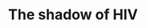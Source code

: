 ---
title: "The shadow of HIV"
excerpt: "Research Project<br/>Bioinformatics Institute<br/>Feb 2024 – May 2024<br/><img src='/images/HIV_shadow.png' width='500px'>"
collection: research
external_url: https://github.com/iliapopov17/The-shadow-of-HIV
---